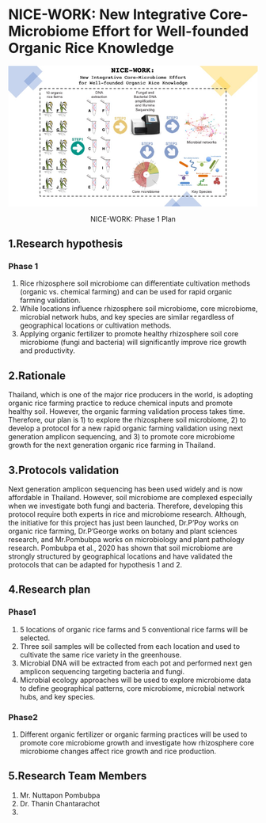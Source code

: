 # NICE-WORK: New Integrative Core-Microbiome Effort for Well-founded Organic Rice Knowledge


![NICE_WORK_Phase1](NICE_WORK_Phase1.jpg)
<p style="text-align: center;"> NICE-WORK: Phase 1 Plan </p>

## 1.Research hypothesis

### Phase 1

1. Rice rhizosphere soil microbiome can differentiate cultivation methods (organic vs. chemical farming) and can be used for rapid organic farming validation.  
2. While locations influence rhizosphere soil microbiome, core microbiome, microbial network hubs, and key species are similar regardless of geographical locations or cultivation methods. 
3. Applying organic fertilizer to promote healthy rhizosphere soil core microbiome (fungi and bacteria) will significantly improve rice growth and productivity. 
 

## 2.Rationale

Thailand, which is one of the major rice producers in the world, is adopting organic rice farming practice to reduce chemical inputs and promote healthy soil. However, the organic farming validation process takes time. Therefore, our plan is 1) to explore the rhizosphere soil microbiome, 2) to develop a protocol for a new rapid organic farming validation using next generation amplicon sequencing, and 3) to promote core microbiome growth for the next generation organic rice farming in Thailand. 

## 3.Protocols validation

Next generation amplicon sequencing has been used widely and is now affordable in Thailand. However, soil microbiome are complexed especially when we investigate both fungi and bacteria. Therefore, developing this protocol require both experts in rice and microbiome research. Although, the initiative for this project has just been launched, Dr.P’Poy works on organic rice farming, Dr.P’George works on botany and plant sciences research, and Mr.Pombubpa works on microbiology and plant pathology research. Pombubpa et al., 2020 has shown that soil microbiome are strongly structured by geographical locations and have validated the protocols that can be adapted for hypothesis 1 and 2. 

## 4.Research plan

### Phase1
1. 5 locations of organic rice farms and 5 conventional rice farms will be selected.
2. Three soil samples will be collected from each location and used to cultivate the same rice variety in the greenhouse. 
3. Microbial DNA will be extracted from each pot and performed next gen amplicon sequencing targeting bacteria and fungi.
4. Microbial ecology approaches will be used to explore microbiome data to define geographical patterns, core microbiome, microbial network hubs, and key species.

### Phase2
1. Different organic fertilizer or organic farming practices will be used to promote core microbiome growth and investigate how rhizosphere core microbiome changes affect rice growth and rice production. 
 

## 5.Research Team Members
1.  Mr. Nuttapon Pombubpa
2.  Dr. Thanin Chantarachot
3.
